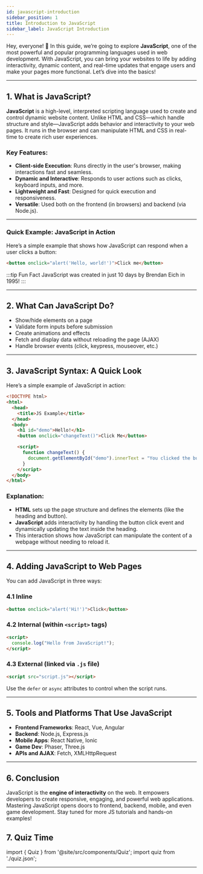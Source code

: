 ```yaml
---
id: javascript-introduction
sidebar_position: 1
title: Introduction to JavaScript
sidebar_label: JavaScript Introduction
---
```


Hey, everyone! 👋 In this guide, we’re going to explore **JavaScript**, one of the most powerful and popular programming languages used in web development. With JavaScript, you can bring your websites to life by adding interactivity, dynamic content, and real-time updates that engage users and make your pages more functional. Let’s dive into the basics!

---

## 1. What is JavaScript?

**JavaScript** is a high-level, interpreted scripting language used to create and control dynamic website content. Unlike HTML and CSS—which handle structure and style—JavaScript adds behavior and interactivity to your web pages. It runs in the browser and can manipulate HTML and CSS in real-time to create rich user experiences.

### Key Features:
- **Client-side Execution**: Runs directly in the user's browser, making interactions fast and seamless.
- **Dynamic and Interactive**: Responds to user actions such as clicks, keyboard inputs, and more.
- **Lightweight and Fast**: Designed for quick execution and responsiveness.
- **Versatile**: Used both on the frontend (in browsers) and backend (via Node.js).

---

### Quick Example: JavaScript in Action

Here’s a simple example that shows how JavaScript can respond when a user clicks a button:

```html
<button onclick="alert('Hello, world!')">Click me</button>
```
:::tip Fun Fact
JavaScript was created in just 10 days by Brendan Eich in 1995!
:::

---

## 2. What Can JavaScript Do?

- Show/hide elements on a page
- Validate form inputs before submission
- Create animations and effects
- Fetch and display data without reloading the page (AJAX)
- Handle browser events (click, keypress, mouseover, etc.)

---

## 3. JavaScript Syntax: A Quick Look

Here’s a simple example of JavaScript in action:

```html
<!DOCTYPE html>
<html>
  <head>
    <title>JS Example</title>
  </head>
  <body>
    <h1 id="demo">Hello!</h1>
    <button onclick="changeText()">Click Me</button>

    <script>
      function changeText() {
        document.getElementById("demo").innerText = "You clicked the button!";
      }
    </script>
  </body>
</html>
```

### Explanation:
- **HTML** sets up the page structure and defines the elements (like the heading and button).
- **JavaScript** adds interactivity by handling the button click event and dynamically updating the text inside the heading.
- This interaction shows how JavaScript can manipulate the content of a webpage without needing to reload it.

---

## 4. Adding JavaScript to Web Pages

You can add JavaScript in three ways:

### 4.1 Inline
```html
<button onclick="alert('Hi!')">Click</button>
```

### 4.2 Internal (within `<script>` tags)
```html
<script>
  console.log("Hello from JavaScript!");
</script>
```

### 4.3 External (linked via `.js` file)
```html
<script src="script.js"></script>
```

Use the `defer` or `async` attributes to control when the script runs.

---

## 5. Tools and Platforms That Use JavaScript

- **Frontend Frameworks**: React, Vue, Angular
- **Backend**: Node.js, Express.js
- **Mobile Apps**: React Native, Ionic
- **Game Dev**: Phaser, Three.js
- **APIs and AJAX**: Fetch, XMLHttpRequest

---

## 6. Conclusion

JavaScript is the **engine of interactivity** on the web. It empowers developers to create responsive, engaging, and powerful web applications. Mastering JavaScript opens doors to frontend, backend, mobile, and even game development. Stay tuned for more JS tutorials and hands-on examples!

## 7. Quiz Time

import { Quiz } from '@site/src/components/Quiz';
import quiz from './quiz.json';

<Quiz questions={quiz} />

---
